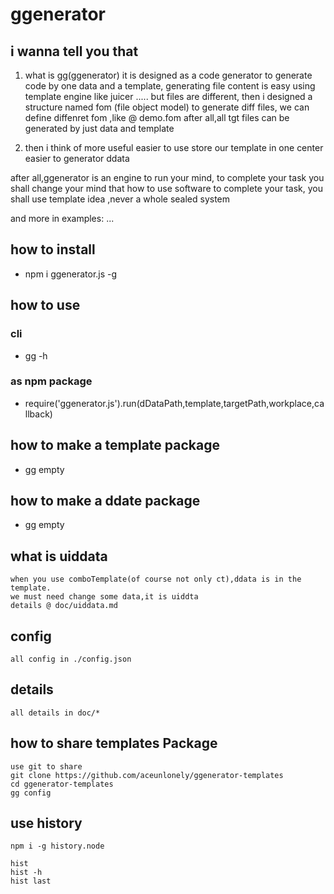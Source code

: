 # ggenerator

## i wanna tell you that
1. what is gg(ggenerator)
    it is designed as a code generator to generate code by one data and a template,
    generating file content is easy using template engine like juicer .....
    but files are different, then i designed a structure named fom (file object model)
    to generate diff files, we can define diffenret fom ,like @ demo.fom
    after all,all tgt files can be generated by just data and template

2. then i think of
    more useful
    easier to use
    store our template in one center
    easier to generator ddata

after all,ggenerator is an engine to run your mind, to complete your task
    you shall change your mind that how to use software to complete your task,
        you shall use template idea ,never a whole sealed system

and more in examples:
...

## how to install 
* npm i ggenerator.js -g

## how to use 
### cli
* gg -h

### as npm package
* require('ggenerator.js').run(dDataPath,template,targetPath,workplace,callback)

## how to make a template package
* gg empty

## how to make a ddate package
* gg empty

## what is uiddata
    when you use comboTemplate(of course not only ct),ddata is in the template.
    we must need change some data,it is uiddta
    details @ doc/uiddata.md

## config
    all config in ./config.json


## details
    all details in doc/*


## how to share templates Package
    use git to share
    git clone https://github.com/aceunlonely/ggenerator-templates
    cd ggenerator-templates
    gg config

## use  history
    npm i -g history.node
```shell
hist
hist -h
hist last
```
